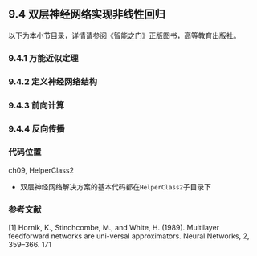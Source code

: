<!--Copyright © Microsoft Corporation. All rights reserved.
  适用于[License](https://github.com/Microsoft/ai-edu/blob/master/LICENSE.md)版权许可-->

## 9.4 双层神经网络实现非线性回归

以下为本小节目录，详情请参阅《智能之门》正版图书，高等教育出版社。

### 9.4.1 万能近似定理

### 9.4.2 定义神经网络结构

### 9.4.3 前向计算

### 9.4.4 反向传播

### 代码位置

ch09, HelperClass2

- 双层神经网络解决方案的基本代码都在`HelperClass2`子目录下

### 参考文献

[1] Hornik, K., Stinchcombe, M., and White, H. (1989). Multilayer feedforward networks are uni-versal approximators. Neural Networks, 2, 359–366. 171
